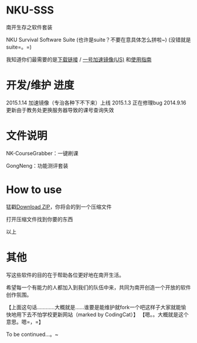﻿NKU-SSS
=======
南开生存之软件套装

NKU Survival Software Suite (也许是suite？不要在意具体怎么拼啦~) (没错就是suite=。=)

我知道你们最需要的是[下载链接](https://github.com/NKUCodingCat/NKU-SSS/archive/master.zip) / [一号加速镜像(US)](http://vps1.nkucodingcat.com/test/cdn/) 和[使用指南](https://github.com/NKUCodingCat/NKU-SSS/wiki)

开发/维护 进度
=========
2015.1.14 加速镜像（专治各种下不下来）上线
2015.1.3   正在修理bug
2014.9.16 更新由于教务处更换服务器导致的课号查询失效

文件说明
=======
NK-CourseGrabber：一键刷课

GongNeng：功能测评套装

How to use
========
猛戳[Download ZIP](https://github.com/NKUCodingCat/NKU-SSS/archive/master.zip)，你将会的到一个压缩文件

打开压缩文件找到你要的东西

以上

其他
=======
写这些软件的目的在于帮助各位更好地在南开生活。

希望每一个有能力的人都加入到我们的队伍中来，共同为南开创造一个开放的软件创作氛围。

【上面这句话…………大概就是……谁要是能维护就fork一个吧这样子大家就能愉快地用下去不怕学校更新网站（marked by CodingCat）】
【嗯。。大概就是这个意思。嗯=，=】

To be continued…。~

